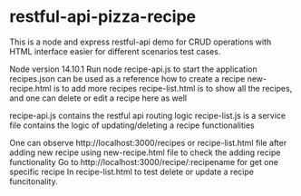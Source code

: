 # restful-api-pizza-recipe
This is a node and express restful-api demo for CRUD operations with HTML interface easier for different scenarios test cases.


Node version 14.10.1
Run node recipe-api.js to start the application
recipes.json can be used as a reference how to create a recipe
new-recipe.html is to add more recipes
recipe-list.html is to show all the recipes, and one can delete or edit a recipe here as well

recipe-api.js contains the restful api routing logic
recipe-list.js is a service file contains the logic of updating/deleting a recipe functionalities

One can observe http://localhost:3000/recipes or recipe-list.html file after adding new recipe using new-recipe.html file to check the adding recipe functionality
Go to http://localhost:3000/recipe/:recipename for get one specific recipe
In recipe-list.html to test delete or update a recipe funcitonality.
